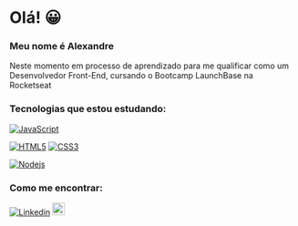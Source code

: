 # Olá! 😀

### Meu nome é Alexandre 
Neste momento em processo de aprendizado para me qualificar como um Desenvolvedor Front-End,
cursando o Bootcamp LaunchBase na Rocketseat

 ### Tecnologias que estou estudando: ###
 [![JavaScript](https://img.shields.io/badge/-JavaScript-black?style=flat-square&logo=javascript&link=https://github.com/alexandremolive/)](https://github.com/alexandremolive/)

[![HTML5](https://img.shields.io/badge/-HTML5-E34F26?style=flat-square&logo=html5&logoColor=white&link=https://github.com/alexandremolive/)](https://github.com/alexandremolive/)
[![CSS3](https://img.shields.io/badge/-CSS3-1572B6?style=flat-square&logo=css3&link=https://github.com/alexandremolive/)](https://github.com/alexandremolive/)


[![Nodejs](https://img.shields.io/badge/-Nodejs-black?style=flat-square&logo=Node.js&link=https://github.com/alexandremolive/)](https://github.com/alexandremolive/)
 
 ### Como me encontrar: ###
[![Linkedin](https://img.shields.io/badge/-LinkedIn-blue?style=flat&logo=Linkedin&logoColor=white)](https://www.linkedin.com/in/alexandre-oliveira-8578281ab/)
[<img src="https://img.shields.io/github/followers/alexandremolive?label=follow&style=social" height="22" title="Follow me" />](https://github.com/alexandremolive) 

 



